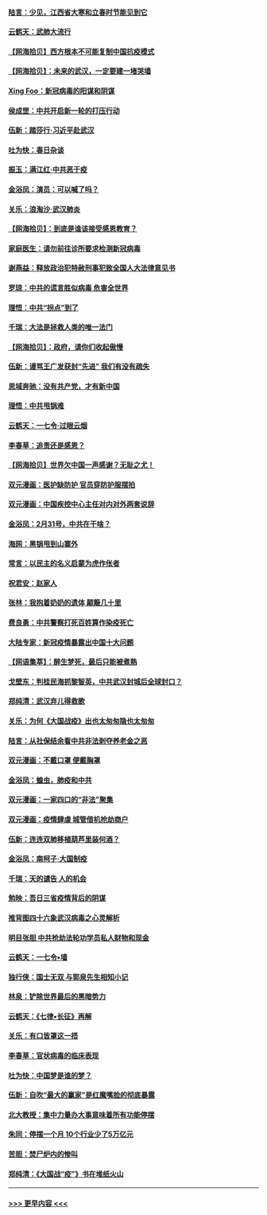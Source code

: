 #### [陆言：少见，江西省大寒和立春时节能见到它](../pages/nsc993/n11939983.md?t=03142102) 
#### [云鹤天：武肺大流行](../pages/nsc993/n11939902.md?t=03142102) 
#### [【网海拾贝】西方根本不可能复制中国抗疫模式](../pages/nsc993/n11939725.md?t=03142102) 
#### [【网海拾贝】：未来的武汉，一定要建一堵哭墙](../pages/nsc993/n11938684.md?t=03142102) 
#### [Xing Foo：新冠病毒的阳谋和阴谋](../pages/nsc993/n11936086.md?t=03142102) 
#### [侯成罡：中共开启新一轮的打压行动](../pages/nsc993/n11935730.md?t=03142102) 
#### [伍新：踏莎行‧习近平赴武汉](../pages/nsc993/n11935157.md?t=03142102) 
#### [吐为快：春日杂谈](../pages/nsc993/n11934776.md?t=03142102) 
#### [振玉：满江红‧中共恶于疫](../pages/nsc993/n11934647.md?t=03142102) 
#### [金浴凤：演员：可以喊了吗？](../pages/nsc993/n11934602.md?t=03142102) 
#### [关乐：浪淘沙·武汉肺炎](../pages/nsc993/n11931792.md?t=03142102) 
#### [【网海拾贝】：到底是谁该接受感恩教育？](../pages/nsc993/n11931552.md?t=03142102) 
#### [家庭医生：请勿前往诊所要求检测新冠病毒](../pages/nsc993/n11929190.md?t=03142102) 
#### [谢燕益：释放政治犯特赦刑事犯致全国人大法律意见书](../pages/nsc993/n11928978.md?t=03142102) 
#### [罗琼：中共的谎言胜似病毒 危害全世界](../pages/nsc993/n11922636.md?t=03142102) 
#### [理悟：中共“拐点”到了](../pages/nsc993/n11928496.md?t=03142102) 
#### [千瑞：大法是拯救人类的唯一法门](../pages/nsc993/n11927637.md?t=03142102) 
#### [【网海拾贝】：政府，请你们收起傲慢](../pages/nsc993/n11926932.md?t=03142102) 
#### [伍新：谩骂王广发获封“先进” 我们有没有疏失](../pages/nsc993/n11926101.md?t=03142102) 
#### [思域奔驰：没有共产党，才有新中国](../pages/nsc993/n11926058.md?t=03142102) 
#### [理悟：中共甩锅难](../pages/nsc993/n11925355.md?t=03142102) 
#### [云鹤天：一七令·过眼云烟](../pages/nsc993/n11925284.md?t=03142102) 
#### [李春草：追责还是感恩？](../pages/nsc993/n11925274.md?t=03142102) 
#### [【网海拾贝】世界欠中国一声感谢？无耻之尤！](../pages/nsc993/n11925239.md?t=03142102) 
#### [双元漫画：医护缺防护 官员穿防护服摆拍](../pages/nsc993/n11923899.md?t=03142102) 
#### [双元漫画：中国疾控中心主任对内对外两套说辞](../pages/nsc993/n11921994.md?t=03142102) 
#### [金浴凤：2月31号，中共在干啥？](../pages/nsc993/n11922706.md?t=03142102) 
#### [海网：黑锅甩到山寨外](../pages/nsc993/n11922688.md?t=03142102) 
#### [常言：以民主的名义启蒙为虎作伥者](../pages/nsc993/n11922217.md?t=03142102) 
#### [祝君安：赵家人](../pages/nsc993/n11922209.md?t=03142102) 
#### [张林：我抱着奶奶的遗体 颠簸几十里](../pages/nsc993/n11920945.md?t=03142102) 
#### [费良勇：中共警察打死百姓算作染疫死亡](../pages/nsc993/n11919264.md?t=03142102) 
#### [大陆专家：新冠疫情暴露出中国十大问题](../pages/nsc993/n11919187.md?t=03142102) 
#### [【网语集萃】：醉生梦死，最后只能被煮熟](../pages/nsc993/n11918994.md?t=03142102) 
#### [戈壁东：判桂民海抓黎智英，中共武汉封城后全球封口？](../pages/nsc993/n11917982.md?t=03142102) 
#### [郑纯清：武汉弃儿得救歌](../pages/nsc993/n11917881.md?t=03142102) 
#### [关乐：为何《大国战疫》出也太匆匆隐也太匆匆](../pages/nsc993/n11917792.md?t=03142102) 
#### [陆言：从社保结余看中共非法剥夺养老金之恶](../pages/nsc993/n11917084.md?t=03142102) 
#### [双元漫画：不戴口罩 便戴胸罩](../pages/nsc993/n11916447.md?t=03142102) 
#### [金浴凤：蝗虫，肺疫和中共](../pages/nsc993/n11916904.md?t=03142102) 
#### [双元漫画：一家四口的“非法”聚集](../pages/nsc993/n11916378.md?t=03142102) 
#### [双元漫画：疫情肆虐 城管借机抢劫商户](../pages/nsc993/n11916310.md?t=03142102) 
#### [伍新：连连双肺移植葫芦里装何酒？](../pages/nsc993/n11913667.md?t=03142102) 
#### [金浴凤：南柯子·大国制疫](../pages/nsc993/n11913657.md?t=03142102) 
#### [千瑞：天的谴告  人的机会](../pages/nsc993/n11913309.md?t=03142102) 
#### [勉映：吾日三省疫情背后的阴谋](../pages/nsc993/n11913079.md?t=03142102) 
#### [推背图四十六象武汉病毒之心灵解析](../pages/nsc993/n11911761.md?t=03142102) 
#### [明目张胆 中共抢劫法轮功学员私人财物和现金](../pages/nsc993/n11910262.md?t=03142102) 
#### [云鹤天：一七令▪墙](../pages/nsc993/n11910627.md?t=03142102) 
#### [独行侠：国士无双 与郭泉先生相知小记](../pages/nsc993/n11910613.md?t=03142102) 
#### [林泉：铲除世界最后的黑暗势力](../pages/nsc993/n11909320.md?t=03142102) 
#### [云鹤天：《七律▪长征》再解](../pages/nsc993/n11909327.md?t=03142102) 
#### [关乐：有口皆罩这一捂](../pages/nsc993/n11908393.md?t=03142102) 
#### [李春草：官状病毒的临床表现](../pages/nsc993/n11908339.md?t=03142102) 
#### [吐为快：中国梦是谁的梦？](../pages/nsc993/n11906564.md?t=03142102) 
#### [伍新：自吹“最大的赢家”是红魔嘴脸的彻底暴露](../pages/nsc993/n11906407.md?t=03142102) 
#### [北大教授：集中力量办大事意味着所有功能停摆](../pages/nsc993/n11904800.md?t=03142102) 
#### [朱同：停摆一个月 10个行业少了5万亿元](../pages/nsc993/n11904498.md?t=03142102) 
#### [苦胆：焚尸炉内的惨叫](../pages/nsc993/n11904479.md?t=03142102) 
#### [郑纯清：《大国战“疫”》书在堆纸火山](../pages/nsc993/n11904450.md?t=03142102) 

----
#### [ >>> 更早内容 <<< ](../indexes/nsc993-earlier.md)
